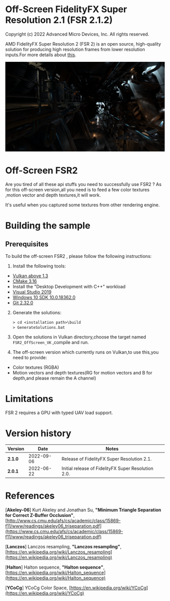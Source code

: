 # Off-Screen FidelityFX Super Resolution 2.1 (FSR 2.1.2)

Copyright (c) 2022 Advanced Micro Devices, Inc. All rights reserved.

AMD FidelityFX Super Resolution 2 (FSR 2) is an open source, high-quality solution for producing high resolution frames from lower resolution inputs.For more details about [this](https://github.com/GPUOpen-Effects/FidelityFX-FSR2).

![Screenshot](screenshot.png)

# Off-Screen FSR2

Are you tired of all these api stuffs you need to successfully use FSR2 ?
As for this off-screen version,all you need is to feed a few color textures ,motion vector and depth textures,it will work.

It's useful when you captured some textures from other rendering engine.

# Building the sample

## Prerequisites

To build the off-screen FSR2 , please follow the following instructions:

1) Install the following tools:

- [Vulkan above 1.3](https://www.vulkan.org/tools#download-these-essential-development-tools)
- [CMake 3.16](https://cmake.org/download/)
- Install the "Desktop Development with C++" workload
- [Visual Studio 2019](https://visualstudio.microsoft.com/downloads/)
- [Windows 10 SDK 10.0.18362.0](https://developer.microsoft.com/en-us/windows/downloads/windows-10-sdk)
- [Git 2.32.0](https://git-scm.com/downloads)

2) Generate the solutions:
    ```
    > cd <installation path>\build
    > GenerateSolutions.bat
    ```

3) Open the solutions in Vulkan directory,choose the target named ```FSR2_OffScreen_VK``` ,compile and run.

4) The off-screen version which currently runs on Vulkan,to use this,you need to provide:
- Color textures (RGBA)
- Motion vectors and depth textures(RG for motion vectors and B for depth,and please remain the A channel)

# Limitations

FSR 2 requires a GPU with typed UAV load support.

# Version history

| Version        | Date              | Notes                                                        | 
| ---------------|-------------------|--------------------------------------------------------------|
| **2.1.0**      | 2022-09-06        | Release of FidelityFX Super Resolution 2.1.                  |
| **2.0.1**      | 2022-06-22        | Initial release of FidelityFX Super Resolution 2.0.          |


# References
[**Akeley-06**] Kurt Akeley and Jonathan Su, **"Minimum Triangle Separation for Correct Z-Buffer Occlusion"**, 
[http://www.cs.cmu.edu/afs/cs/academic/class/15869-f11/www/readings/akeley06_triseparation.pdf](https://www.cs.cmu.edu/afs/cs/academic/class/15869-f11/www/readings/akeley06_triseparation.pdf)

[**Lanczos**] Lanczos resampling, **"Lanczos resampling"**, [https://en.wikipedia.org/wiki/Lanczos_resampling](https://en.wikipedia.org/wiki/Lanczos_resampling)

[**Halton**] Halton sequence, **"Halton sequence"**, [https://en.wikipedia.org/wiki/Halton_sequence](https://en.wikipedia.org/wiki/Halton_sequence)

[**YCoCg**] YCoCg Color Space, [https://en.wikipedia.org/wiki/YCoCg](https://en.wikipedia.org/wiki/YCoCg)
